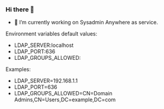 ### Hi there 👋
- 🔭 I’m currently working on Sysadmin Anywhere as service.

Environment variables default values:
- LDAP_SERVER:localhost
- LDAP_PORT:636
- LDAP_GROUPS_ALLOWED:

Examples:
- LDAP_SERVER=192.168.1.1
- LDAP_PORT=636
- LDAP_GROUPS_ALLOWED=CN=Domain Admins,CN=Users,DC=example,DC=com

<!--
**sysadminanywhere/sysadminanywhere** is a ✨ _special_ ✨ repository because its `README.md` (this file) appears on your GitHub profile.

Here are some ideas to get you started:

- 🔭 I’m currently working on ...
- 🌱 I’m currently learning ...
- 👯 I’m looking to collaborate on ...
- 🤔 I’m looking for help with ...
- 💬 Ask me about ...
- 📫 How to reach me: ...
- 😄 Pronouns: ...
- ⚡ Fun fact: ...
-->

